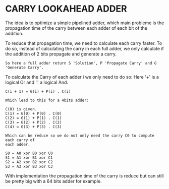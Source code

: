 # CARRY LOOKAHEAD ADDER

The idea is to optimize a simple pipelined adder, which main probleme is the
propagation time of the carry between each adder of each bit of the addition.

To reduce that propagation time, we need to calculate each carry faster.
To do so, instead of calculating the carry in each full adder, we only calculate
if the addition of 2 bits propagate and generate a carry.

    So here a full adder return S 'Solution', P 'Propagate Carry' and G 'Generate Carry'.

To calculate the Carry of each adder i we only need to do so:
    Here '+' is a logical Or and '.' a logical And.

    C(i + 1) = G(i) + P(i) . C(i)

    Which lead to this for a 4bits adder:

    C(0) is given.
    C(1) = G(0) + P(0) . C(0)
    C(2) = G(1) + P(1) . C(1)
    C(3) = G(2) + P(2) . C(2)
    C(4) = G(3) + P(3) . C(3)

    Which can be reduce so we do not only need the carry C0 to compute each carry of
    each adder.

    S0 = A0 xor B0 xor C0
    S1 = A1 xor B1 xor C1
    S2 = A2 xor B2 xor C2
    S3 = A3 xor B3 xor C3

With implementation the propagation time of the carry is reduce but can still
be pretty big with a 64 bits adder for example.
